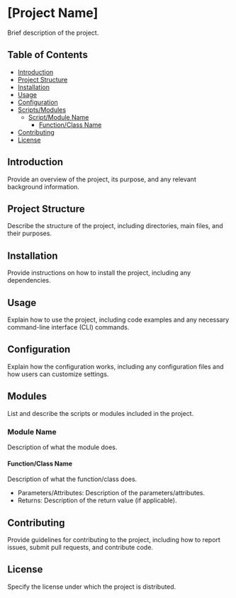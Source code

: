 # [Project Name]

Brief description of the project.

## Table of Contents

- [Introduction](#introduction)
- [Project Structure](#project-structure)
- [Installation](#installation)
- [Usage](#usage)
- [Configuration](#configuration)
- [Scripts/Modules](#scriptsmodules)
  - [Script/Module Name](#scriptmodule-name)
    - [Function/Class Name](#functionclass-name)
- [Contributing](#contributing)
- [License](#license)

## Introduction

Provide an overview of the project, its purpose, and any relevant background information.

## Project Structure

Describe the structure of the project, including directories, main files, and their purposes.

## Installation

Provide instructions on how to install the project, including any dependencies.

## Usage

Explain how to use the project, including code examples and any necessary command-line interface (CLI) commands.

## Configuration

Explain how the configuration works, including any configuration files and how users can customize settings.

## Modules

List and describe the scripts or modules included in the project.

### Module Name

Description of what the module does.

#### Function/Class Name

Description of what the function/class does.

- Parameters/Attributes: Description of the parameters/attributes.
- Returns: Description of the return value (if applicable).

## Contributing

Provide guidelines for contributing to the project, including how to report issues, submit pull requests, and contribute code.

## License

Specify the license under which the project is distributed.
